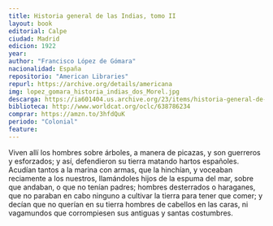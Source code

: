 ```yaml
---
title: Historia general de las Indias, tomo II
layout: book
editorial: Calpe
ciudad: Madrid
edicion: 1922
year:
author: "Francisco López de Gómara"
nacionalidad: España
repositorio: "American Libraries"
repurl: https://archive.org/details/americana
img: lopez_gomara_historia_indias_dos_Morel.jpg
descarga: https://ia601404.us.archive.org/23/items/historia-general-de-las-indias-tomo-ii/Historia%20general%20de%20las%20indias%20tomo%20II.pdf
biblioteca: http://www.worldcat.org/oclc/638786234
comprar: https://amzn.to/3hfdQuK
periodo: "Colonial"
feature: 
---
```

 
Viven allí los hombres sobre árboles, a manera de picazas, y son guerreros y esforzados; y así, defendieron su tierra matando hartos españoles. Acudían tantos a la marina con armas, que la hinchían, y voceaban reciamente a los nuestros, llamándoles hijos de la espuma del mar, sobre que andaban, o que no tenían padres; hombres desterrados o haraganes, que no paraban en cabo ninguno a cultivar la tierra para tener que comer; y decían que no querían en su tierra hombres de cabellos en las caras, ni vagamundos que corrompiesen sus antiguas y santas costumbres.
